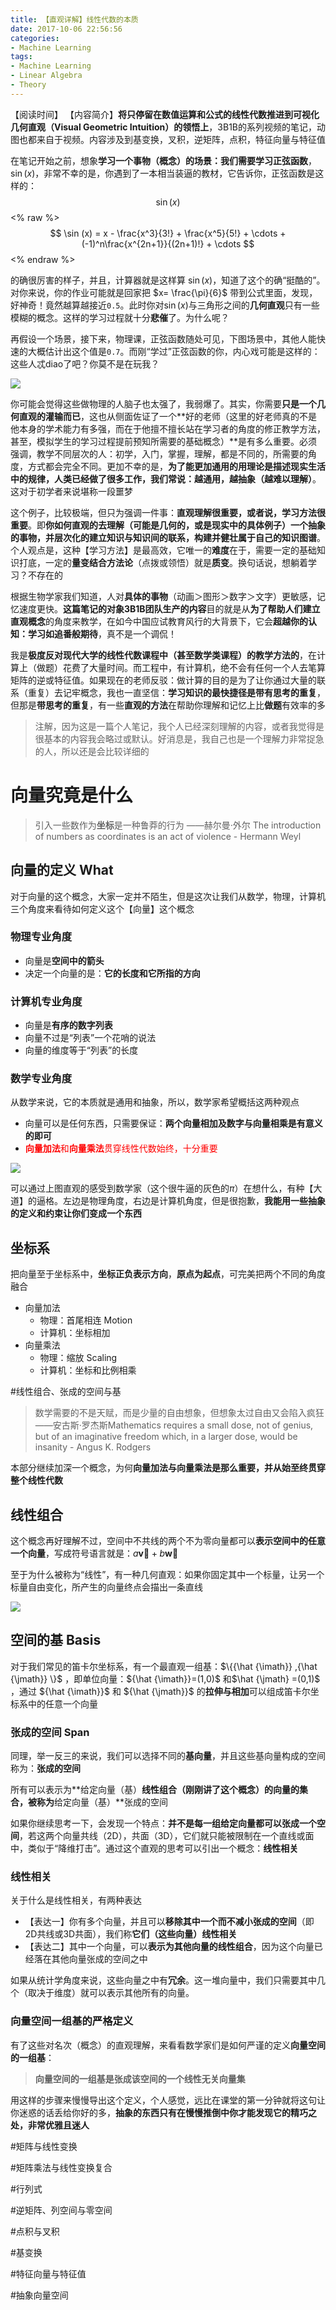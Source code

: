 ```yaml
---
title: 【直观详解】线性代数的本质
date: 2017-10-06 22:56:56
categories:
- Machine Learning
tags:
- Machine Learning
- Linear Algebra
- Theory
---
```


【阅读时间】
【内容简介】**将只停留在数值运算和公式的线性代数推进到可视化几何直观（Visual Geometric Intuition）的领悟上**，3B1B的系列视频的笔记，动图也都来自于视频。内容涉及到基变换，叉积，逆矩阵，点积，特征向量与特征值
<!-- more -->

在笔记开始之前，想象**学习一个事物（概念）**的场景：我们需要学习**正弦函数**，$\sin (x)$，非常不幸的是，你遇到了一本相当装逼的教材，它告诉你，正弦函数是这样的：
$$
\sin (x)
$$
<% raw %>
$$
\sin (x) = x - \frac{x^3}{3!} + \frac{x^5}{5!} + \cdots + (-1)^n\frac{x^{2n+1}}{(2n+1)!} + \cdots
$$
<% endraw %>

的确很厉害的样子，并且，计算器就是这样算 $\sin (x)$，知道了这个的确“挺酷的”。对你来说，你的作业可能就是回家把 $x= \frac{\pi}{6}$ 带到公式里面，发现，好神奇！竟然越算越接近`0.5`。此时你对$\sin (x)$与三角形之间的**几何直观**只有一些模糊的概念。这样的学习过程就十分**悲催**了。为什么呢？

再假设一个场景，接下来，物理课，正弦函数随处可见，下图场景中，其他人能快速的大概估计出这个值是`0.7`。而刚“学过”正弦函数的你，内心戏可能是这样的：这些人忒diao了吧？你莫不是在玩我？

![](【直观详解】线性代数的本质/Sin.png)

你可能会觉得这些做物理的人脑子也太强了，我弱爆了。其实，你需要**只是一个几何直观的灌输而已**，这也从侧面佐证了一个**好的老师（这里的好老师真的不是他本身的学术能力有多强，而在于他擅不擅长站在学习者的角度的修正教学方法，甚至，模拟学生的学习过程提前预知所需要的基础概念）**是有多么重要。必须强调，教学不同层次的人：初学，入门，掌握，理解，都是不同的，所需要的角度，方式都会完全不同。更加不幸的是，**为了能更加通用的用理论是描述现实生活中的规律，人类已经做了很多工作，我们常说：越通用，越抽象（越难以理解）**。这对于初学者来说堪称一段噩梦

这个例子，比较极端，但只为强调一件事：**直观理解很重要，或者说，学习方法很重要**。即**你如何直观的去理解（可能是几何的，或是现实中的具体例子）一个抽象的事物，并层次化的建立知识与知识间的联系，构建并健壮属于自己的知识图谱**。个人观点是，这种【学习方法】是最高效，它唯一的**难度**在于，需要一定的基础知识打底，一定的**量变结合方法论**（点拨或领悟）就是**质变**。换句话说，想躺着学习？不存在的

根据生物学家我们知道，人对**具体的事物**（动画＞图形＞数字＞文字）更敏感，记忆速度更快。**这篇笔记的对象3B1B团队生产的内容**目的就是从**为了帮助人们建立直观概念**的角度来教学，在如今中国应试教育风行的大背景下，它会**超越你的认知：学习如追番般期待**，真不是一个调侃！

我是**极度反对现代大学的线性代数课程中（甚至数学类课程）的教学方法的**，在计算上（做题）花费了大量时间。而工程中，有计算机，绝不会有任何一个人去笔算矩阵的逆或特征值。如果现在的老师反驳：做计算的目的是为了让你通过大量的联系（重复）去记牢概念，我也一直坚信：**学习知识的最快捷径是带有思考的重复**，但那是**带思考的重复**，有一些**直观的方法**在帮助你理解和记忆上比**做题**有效率的多

> 注解，因为这是一篇个人笔记，我个人已经深刻理解的内容，或者我觉得是很基本的内容我会略过或默认。好消息是，我自己也是一个理解力非常捉急的人，所以还是会比较详细的

# 向量究竟是什么

> 引入一些数作为**坐标**是一种鲁莽的行为 ——赫尔曼·外尔
> The introduction of numbers as coordinates is an act of violence - Hermann Weyl

## 向量的定义 What

对于向量的这个概念，大家一定并不陌生，但是这次让我们从数学，物理，计算机三个角度来看待如何定义这个【向量】这个概念

### 物理专业角度

- 向量是**空间中的箭头**
- 决定一个向量的是：**它的长度和它所指的方向**

### 计算机专业角度

- 向量是**有序的数字列表**
- 向量不过是“列表”一个花哨的说法
- 向量的维度等于“列表”的长度

### 数学专业角度

从数学来说，它的本质就是通用和抽象，所以，数学家希望概括这两种观点

- 向量可以是任何东西，只需要保证：**两个向量相加及数字与向量相乘是有意义的即可**
- <font color="red">**向量加法**和**向量乘法**贯穿线性代数始终，十分重要</font>

![](【直观详解】线性代数的本质/1-MathVector.png)

可以通过上图直观的感受到数学家（这个很牛逼的灰色的$\pi$）在想什么，有种【大道】的逼格。左边是物理角度，右边是计算机角度，但是很抱歉，**我能用一些抽象的定义和约束让你们变成一个东西**

## 坐标系

把向量至于坐标系中，**坐标正负表示方向**，**原点为起点**，可完美把两个不同的角度融合

- 向量加法
  - 物理：首尾相连 Motion
  - 计算机：坐标相加
- 向量乘法
  - 物理：缩放 Scaling
  - 计算机：坐标和比例相乘

#线性组合、张成的空间与基

> 数学需要的不是天赋，而是少量的自由想象，但想象太过自由又会陷入疯狂 ——安古斯·罗杰斯Mathematics requires a small dose, not of genius, but of an imaginative freedom which, in a larger dose, would be insanity - Angus K. Rodgers

本部分继续加深一个概念，为何**向量加法与向量乘法是那么重要，并从始至终贯穿整个线性代数**

## 线性组合

这个概念再好理解不过，空间中不共线的两个不为零向量都可以**表示空间中的任意一个向量**，写成符号语言就是：$a \mathbf{\vec v} + b \mathbf{\vec w}$  

至于为什么被称为“线性”，有一种几何直观：如果你固定其中一个标量，让另一个标量自由变化，所产生的向量终点会描出一条直线

![](【直观详解】线性代数的本质/2-Linear.gif)

## 空间的基 Basis

对于我们常见的笛卡尔坐标系，有一个最直观一组基：$\{{\hat {\imath}} ,{\hat {\jmath}} \}$ ，即单位向量：${\hat {\imath}}=(1,0)$ 和$\hat {\jmath} =(0,1)$   ，通过 ${\hat {\imath}}$ 和 ${\hat {\jmath}}$ 的**拉伸与相加**可以组成笛卡尔坐标系中的任意一个向量

### 张成的空间 Span

同理，举一反三的来说，我们可以选择不同的**基向量**，并且这些基向量构成的空间称为：**张成的空间**

所有可以表示为**给定向量（基）**线性组合（刚刚讲了这个概念）的向量的集合，被称为**给定向量（基）**张成的空间

如果你继续思考一下，会发现一个特点：**并不是每一组给定向量都可以张成一个空间**，若这两个向量共线（2D），共面（3D），它们就只能被限制在一个直线或面中，类似于“降维打击”。通过这个直观的思考可以引出一个概念：**线性相关**

### 线性相关

关于什么是线性相关，有两种表达

- 【表达一】你有多个向量，并且可以**移除其中一个而不减小张成的空间**（即2D共线或3D共面），我们称**它们（这些向量）线性相关**
- 【表达二】其中一个向量，可以**表示为其他向量的线性组合**，因为这个向量已经落在其他向量张成的空间之中

如果从统计学角度来说，这些向量之中有**冗余**。这一堆向量中，我们只需要其中几个（取决于维度）就可以表示其他所有的向量。

### 向量空间一组基的严格定义

有了这些对名次（概念）的直观理解，来看看数学家们是如何严谨的定义**向量空间的一组基**：

>  **向量空间的一组基是张成该空间的一个线性无关向量集**

用这样的步骤来慢慢导出这个定义，个人感觉，远比在课堂的第一分钟就将这句让你迷惑的话丢给你好的多，**抽象的东西只有在慢慢推倒中你才能发现它的精巧之处，非常优雅且迷人**

#矩阵与线性变换



#矩阵乘法与线性变换复合



#行列式



#逆矩阵、列空间与零空间



#点积与叉积



#基变换



#特征向量与特征值



#抽象向量空间

 















